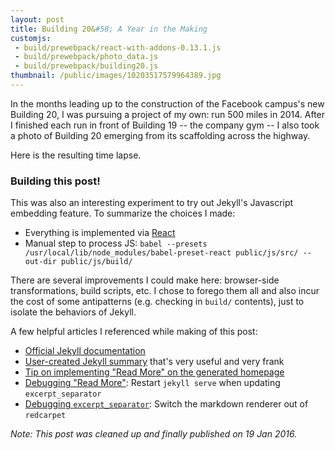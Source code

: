 ```yaml
---
layout: post
title: Building 20&#58; A Year in the Making
customjs:
 - build/prewebpack/react-with-addons-0.13.1.js
 - build/prewebpack/photo_data.js
 - build/prewebpack/building20.js
thumbnail: /public/images/10203517579964389.jpg
---
```


In the months leading up to the construction of the Facebook campus's new
Building 20, I was pursuing a project of my own: run 500 miles in 2014.
After I finished each run in front of Building 19 -- the company gym -- I
also took a photo of Building 20 emerging from its scaffolding across the
highway.

<div id="read-more" />
Here is the resulting time lapse.
<!-- more -->
<div id="build20-canvas"></div>


### Building this post!

This was also an interesting experiment to try out Jekyll's Javascript embedding
feature. To summarize the choices I made:

* Everything is implemented via [React](https://facebook.github.io/react/)
* Manual step to process JS: `babel --presets /usr/local/lib/node_modules/babel-preset-react public/js/src/ --out-dir public/js/build/`

There are several improvements I could make here: browser-side transformations,
build scripts, etc. I chose to forego them all and also incur the cost of some
antipatterns (e.g. checking in `build/` contents), just to isolate the behaviors
of Jekyll.

A few helpful articles I referenced while making of this post:

* [Official Jekyll documentation](http://jekyllrb.com/docs/frontmatter/)
* [User-created Jekyll summary](http://jekyllbootstrap.com/lessons/jekyll-introduction.html) that's very useful and very frank
* [Tip on implementing "Read More" on the generated homepage](http://www.seanbuscay.com/blog/jekyll-teaser-pager-and-read-more/)
* [Debugging "Read More"](https://github.com/jekyll/jekyll/issues/4070): Restart `jekyll serve` when updating `excerpt_separator`
* [Debugging `excerpt_separator`](http://stackoverflow.com/a/28083299): Switch the markdown renderer out of `redcarpet`

*Note: This post was cleaned up and finally published on 19 Jan 2016.*

